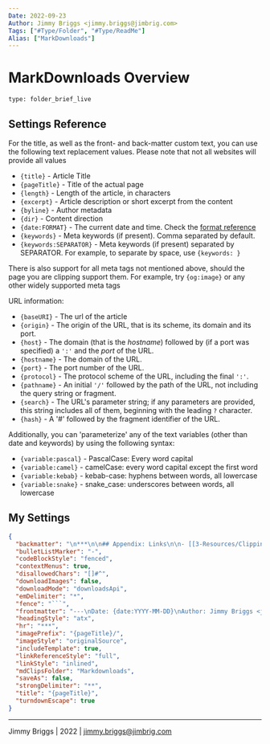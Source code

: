 ```yaml
---
Date: 2022-09-23
Author: Jimmy Briggs <jimmy.briggs@jimbrig.com>
Tags: ["#Type/Folder", "#Type/ReadMe"]
Alias: ["MarkDownloads"]
---
```


# MarkDownloads Overview

 
```ccard
type: folder_brief_live
```
 
 ## Settings Reference
 
 For the title, as well as the front- and back-matter custom text, you can use the following text replacement values. Please note that not all websites will provide all values

-   `{title}` - Article Title
-   `{pageTitle}` - Title of the actual page
-   `{length}` - Length of the article, in characters
-   `{excerpt}` - Article description or short excerpt from the content
-   `{byline}` - Author metadata
-   `{dir}` - Content direction
-   `{date:FORMAT}` - The current date and time. Check the [format reference](https://momentjs.com/docs/#/displaying/format/)
-   `{keywords}` - Meta keywords (if present). Comma separated by default.
-   `{keywords:SEPARATOR}` - Meta keywords (if present) separated by SEPARATOR. For example, to separate by space, use `{keywords: }`

There is also support for all meta tags not mentioned above, should the page you are clipping support them. For example, try `{og:image}` or any other widely supported meta tags

URL information:

-   `{baseURI}` - The url of the article
-   `{origin}` - The origin of the URL, that is its scheme, its domain and its port.
-   `{host}` - The domain (that is the _hostname_) followed by (if a port was specified) a `':'` and the _port_ of the URL.
-   `{hostname}` - The domain of the URL.
-   `{port}` - The port number of the URL.
-   `{protocol}` - The protocol scheme of the URL, including the final `':'`.
-   `{pathname}` - An initial `'/'` followed by the path of the URL, not including the query string or fragment.
-   `{search}` - The URL's parameter string; if any parameters are provided, this string includes all of them, beginning with the leading `?` character.
-   `{hash}` - A '#' followed by the fragment identifier of the URL.

Additionally, you can 'parameterize' any of the text variables (other than date and keywords) by using the following syntax:

-   `{variable:pascal}` - PascalCase: Every word capital
-   `{variable:camel}` - camelCase: every word capital except the first word
-   `{variable:kebab}` - kebab-case: hyphens between words, all lowercase
-   `{variable:snake}` - snake_case: underscores between words, all lowercase

## My Settings




```json
{
  "backmatter": "\n***\n\n## Appendix: Links\n\n- [[3-Resources/Clippings/MarkDownloads/README|MarkDownloads]]\n\n***\n\nJimmy Briggs | 2022",
  "bulletListMarker": "-",
  "codeBlockStyle": "fenced",
  "contextMenus": true,
  "disallowedChars": "[]#^",
  "downloadImages": false,
  "downloadMode": "downloadsApi",
  "emDelimiter": "*",
  "fence": "```",
  "frontmatter": "---\nDate: {date:YYYY-MM-DD}\nAuthor: Jimmy Briggs <jimmy.briggs@jimbrig.com>\nTags: [\"#Type/Clipping\"]\nSource: {baseURI}\nOriginalAuthor: {byline}\nKeywords: [{keywords}]\nAlias: [\"{pageTitle}\"]\n---\n\n# {pageTitle}\n\n*Source: [{pageTitle}]({baseURI})*\n\n> ## Excerpt\n> {excerpt}\n\n\n",
  "headingStyle": "atx",
  "hr": "***",
  "imagePrefix": "{pageTitle}/",
  "imageStyle": "originalSource",
  "includeTemplate": true,
  "linkReferenceStyle": "full",
  "linkStyle": "inlined",
  "mdClipsFolder": "Markdownloads",
  "saveAs": false,
  "strongDelimiter": "**",
  "title": "{pageTitle}",
  "turndownEscape": true
}
```

***

Jimmy Briggs | 2022 | <jimmy.briggs@jimbrig.com>



